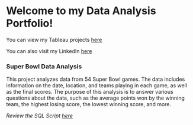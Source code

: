 # Welcome to my Data Analysis Portfolio!

You can view my Tableau projects [here](https://public.tableau.com/app/profile/sarah.womble)

You can also visit my LinkedIn [here](https://www.linkedin.com/in/sarahwomble/)

### Super Bowl Data Analysis

This project analyzes data from 54 Super Bowl games. The data includes information on the date, location, and teams playing in each game, as well as the final scores. The purpose of this analysis is to answer various questions about the data, such as the average points won by the winning team, the highest losing score, the lowest winning score, and more. 

*Review the SQL Script [here](https://github.com/SarahWomble/DataAnalysisPortfolio/blob/main/Portfolio_Project_01.sql)*
